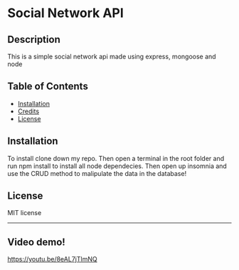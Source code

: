 # Social Network API

## Description

This is a simple social network api made using express, mongoose and node

## Table of Contents 

- [Installation](#installation)
- [Credits](#credits)
- [License](#license)

## Installation

To install clone down my repo. Then open a terminal in the root folder and run npm install to install all node dependecies. Then open up insomnia and use the CRUD method to malipulate the data in the database!

## License

MIT license

---

## Video demo!
https://youtu.be/8eAL7jTlmNQ
